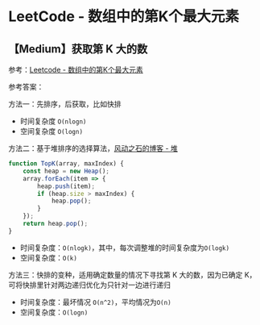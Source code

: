 # LeetCode - 数组中的第K个最大元素

## 【Medium】获取第 K 大的数

参考：[Leetcode - 数组中的第K个最大元素](https://leetcode-cn.com/problems/kth-largest-element-in-an-array/)

参考答案：

方法一：先排序，后获取，比如快排

- 时间复杂度 `O(nlogn)`
- 空间复杂度 `O(logn)`

方法二：基于堆排序的选择算法，[风动之石的博客 - 堆](https://blog.windstone.cc/interview/data-structure/heap/)

```js
function TopK(array, maxIndex) {
    const heap = new Heap();
    array.forEach(item => {
        heap.push(item);
        if (heap.size > maxIndex) {
            heap.pop();
        }
    });
    return heap.pop();
}
```

- 时间复杂度：`O(nlogk)`，其中，每次调整堆的时间复杂度为`O(logk)`
- 空间复杂度：`O(k)`

方法三：快排的变种，适用确定数量的情况下寻找第 K 大的数，因为已确定 K，可将快排里针对两边递归优化为只针对一边进行递归

- 时间复杂度：最坏情况 `O(n^2)`，平均情况为`O(n)`
- 空间复杂度：`O(logn)`
